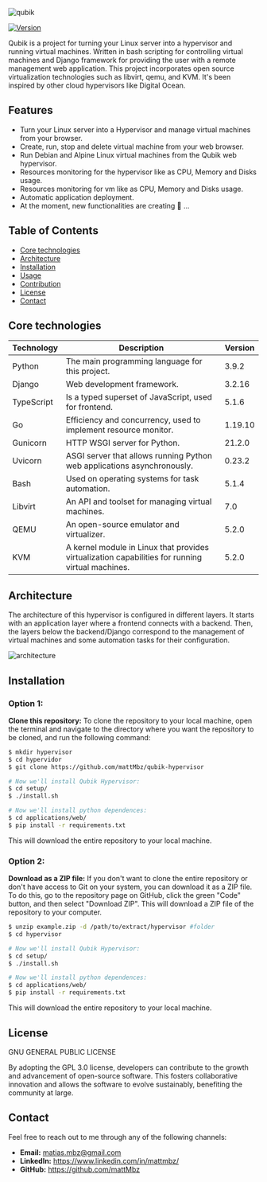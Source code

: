 ![qubik](https://i.imgur.com/qx3daI8.png)

[![Version](https://img.shields.io/badge/version-0.8-blue.svg)](https://semver.org)

Qubik is a project for turning your Linux server into a hypervisor and running virtual machines. Written in bash scripting for controlling virtual machines and Django framework for providing the user with a remote management web application. This project incorporates open source virtualization technologies such as libvirt, qemu, and KVM. It's been inspired by other cloud hypervisors like Digital Ocean.

## Features
- Turn your Linux server into a Hypervisor and manage virtual machines from your browser.
- Create, run, stop and delete virtual machine from your web browser.
- Run Debian and Alpine Linux virtual machines from the Qubik web hypervisor.
- Resources monitoring for the hypervisor like as CPU, Memory and Disks usage.
- Resources monitoring for vm like as CPU, Memory and Disks usage.
- Automatic application deployment.
- At the moment, new functionalities are creating 🚀 ...

## Table of Contents

- [Core technologies](#core-technologies)
- [Architecture](#architecture)
- [Installation](#installation)
- [Usage](#usage)
- [Contribution](#contribution)
- [License](#license)
- [Contact](#contact)

## Core technologies

| Technology | Description | Version |
| ------ | ------ | ------ |
| Python     | The main programming language for this project. |  3.9.2  |
| Django     | Web development framework. |  3.2.16  |
| TypeScript | Is a typed superset of JavaScript, used for frontend. |  5.1.6  |
| Go         | Efficiency and concurrency, used to implement resource monitor.|  1.19.10  |
| Gunicorn   | HTTP WSGI server for Python. | 21.2.0 |
| Uvicorn    | ASGI server that allows running Python web applications asynchronously. | 0.23.2 |
| Bash       | Used on operating systems for task automation. |  5.1.4  |
| Libvirt    | An API and toolset for managing virtual machines. |  7.0  |
| QEMU       | An open-source emulator and virtualizer. |  5.2.0  |
| KVM        | A kernel module in Linux that provides virtualization capabilities for running virtual machines. |  5.2.0  |

## Architecture

The architecture of this hypervisor is configured in different layers. It starts with an application layer where a frontend connects with a backend. Then, the layers below the backend/Django correspond to the management of virtual machines and some automation tasks for their configuration.

![architecture](https://i.imgur.com/6u0xoeF.png)

## Installation

### Option 1:  
  
**Clone this repository:** To clone the repository to your local machine, open the terminal and navigate to the directory where you want the repository to be cloned, and run the following command:

```sh
$ mkdir hypervisor
$ cd hypervidor
$ git clone https://github.com/mattMbz/qubik-hypervisor

# Now we'll install Qubik Hypervisor:
$ cd setup/
$ ./install.sh

# Now we'll install python dependences:
$ cd applications/web/
$ pip install -r requirements.txt
```
This will download the entire repository to your local machine.

### Option 2:  
  
**Download as a ZIP file:** If you don't want to clone the entire repository or don't have access to Git on your system, you can download it as a ZIP file. To do this, go to the repository page on GitHub, click the green "Code" button, and then select "Download ZIP". This will download a ZIP file of the repository to your computer. 

```sh
$ unzip example.zip -d /path/to/extract/hypervisor #folder
$ cd hypervisor

# Now we'll install Qubik Hypervisor:
$ cd setup/
$ ./install.sh

# Now we'll install python dependences:
$ cd applications/web/
$ pip install -r requirements.txt
```  
This will download the entire repository to your local machine.

<!-- [Go back](#table-of-contents) -->

<!-- ## Usage

<!-- Explain how to use your project. Provide examples and guides so users can get started quickly.  

<!-- [Go back](#table-of-contents) -->


## License

GNU GENERAL PUBLIC LICENSE

By adopting the GPL 3.0 license, developers can contribute to the growth and advancement of open-source software. This fosters collaborative innovation and allows the software to evolve sustainably, benefiting the community at large.

<!-- [Go back](#table-of-contents) -->


## Contact

Feel free to reach out to me through any of the following channels:

- **Email:** matias.mbz@gmail.com
- **LinkedIn:** https://www.linkedin.com/in/mattmbz/
- **GitHub:** https://github.com/mattMbz
<!-- - **Website:** [Your Personal Website](https://www.yourwebsite.com) -->
